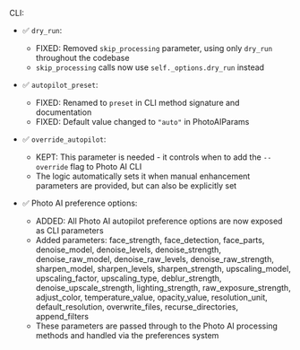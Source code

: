 CLI:

- ✅ `dry_run`: 
  - FIXED: Removed `skip_processing` parameter, using only `dry_run` throughout the codebase
  - `skip_processing` calls now use `self._options.dry_run` instead

- ✅ `autopilot_preset`: 
  - FIXED: Renamed to `preset` in CLI method signature and documentation
  - FIXED: Default value changed to `"auto"` in PhotoAIParams

- ✅ `override_autopilot`: 
  - KEPT: This parameter is needed - it controls when to add the `--override` flag to Photo AI CLI
  - The logic automatically sets it when manual enhancement parameters are provided, but can also be explicitly set

- ✅ Photo AI preference options:
  - ADDED: All Photo AI autopilot preference options are now exposed as CLI parameters
  - Added parameters: face_strength, face_detection, face_parts, denoise_model, denoise_levels, denoise_strength, denoise_raw_model, denoise_raw_levels, denoise_raw_strength, sharpen_model, sharpen_levels, sharpen_strength, upscaling_model, upscaling_factor, upscaling_type, deblur_strength, denoise_upscale_strength, lighting_strength, raw_exposure_strength, adjust_color, temperature_value, opacity_value, resolution_unit, default_resolution, overwrite_files, recurse_directories, append_filters
  - These parameters are passed through to the Photo AI processing methods and handled via the preferences system